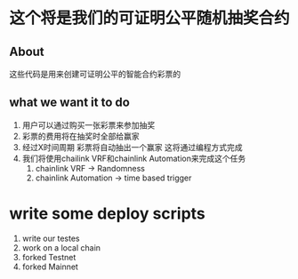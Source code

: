 # 这个将是我们的可证明公平随机抽奖合约
## About
这些代码是用来创建可证明公平的智能合约彩票的

## what we want it to do
1. 用户可以通过购买一张彩票来参加抽奖
2. 彩票的费用将在抽奖时全部给赢家 
3. 经过X时间周期 彩票将自动抽出一个赢家 这将通过编程方式完成
4. 我们将使用chailink VRF和chainlink Automation来完成这个任务
    1. chainlink VRF -> Randomness
    2. chainlink Automation -> time based trigger

# write some deploy scripts
1. write our testes
2. work on a local chain
3. forked Testnet
4. forked Mainnet

